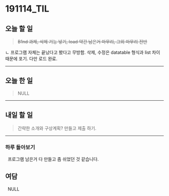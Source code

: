 # 191114_TIL

## 오늘 할 일

> ~~B1nd 과제, 삭제 기능 넣기, load 약간 남은거 마무리, 그외 마무리 전반~~

ㄴ 프로그램 자체는 끝났다고 봤다고 무방함. 삭제, 수정은 datatable 형식과 list 차이 때문에 포기. 다만 로드 완료.

***

## 오늘 한 일

> NULL

***

## 내일 할 일

> 간략한 소개와 구상계획? 만들고 제출 하기.

***

### 하루 돌아보기

&nbsp; 프로그램 남은거 다 만들고 좀 쉬었던 것 같습니다.

## 여담

&nbsp; NULL
